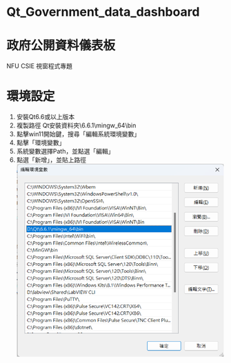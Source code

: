# Qt_Government_data_dashboard
# 政府公開資料儀表板
NFU CSIE 視窗程式專題
# 環境設定
1. 安裝Qt6.6或以上版本
2. 複製路徑 Qt安裝資料夾\6.6.1\mingw_64\bin
3. 點擊win11開始鍵，搜尋「編輯系統環境變數」
4. 點擊「環境變數」
5. 系統變數選擇Path，並點選「編輯」
6. 點選「新增」，並貼上路徑
![](https://github.com/joshu0601/Qt_Government_data_dashboard/blob/main/pic/%E6%96%B0%E5%A2%9E%E7%92%B0%E5%A2%83%E8%AE%8A%E6%95%B8.png)

